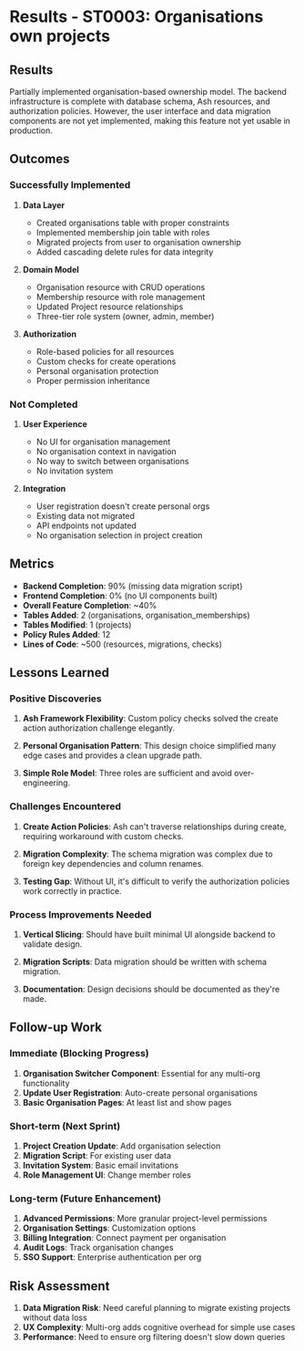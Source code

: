 # Results - ST0003: Organisations own projects

## Results

Partially implemented organisation-based ownership model. The backend infrastructure is complete with database schema, Ash resources, and authorization policies. However, the user interface and data migration components are not yet implemented, making this feature not yet usable in production.

## Outcomes

### Successfully Implemented

1. **Data Layer**
   - Created organisations table with proper constraints
   - Implemented membership join table with roles
   - Migrated projects from user to organisation ownership
   - Added cascading delete rules for data integrity

2. **Domain Model**
   - Organisation resource with CRUD operations
   - Membership resource with role management
   - Updated Project resource relationships
   - Three-tier role system (owner, admin, member)

3. **Authorization**
   - Role-based policies for all resources
   - Custom checks for create operations
   - Personal organisation protection
   - Proper permission inheritance

### Not Completed

1. **User Experience**
   - No UI for organisation management
   - No organisation context in navigation
   - No way to switch between organisations
   - No invitation system

2. **Integration**
   - User registration doesn't create personal orgs
   - Existing data not migrated
   - API endpoints not updated
   - No organisation selection in project creation

## Metrics

- **Backend Completion**: 90% (missing data migration script)
- **Frontend Completion**: 0% (no UI components built)
- **Overall Feature Completion**: ~40%
- **Tables Added**: 2 (organisations, organisation_memberships)
- **Tables Modified**: 1 (projects)
- **Policy Rules Added**: 12
- **Lines of Code**: ~500 (resources, migrations, checks)

## Lessons Learned

### Positive Discoveries

1. **Ash Framework Flexibility**: Custom policy checks solved the create action authorization challenge elegantly.

2. **Personal Organisation Pattern**: This design choice simplified many edge cases and provides a clean upgrade path.

3. **Simple Role Model**: Three roles are sufficient and avoid over-engineering.

### Challenges Encountered

1. **Create Action Policies**: Ash can't traverse relationships during create, requiring workaround with custom checks.

2. **Migration Complexity**: The schema migration was complex due to foreign key dependencies and column renames.

3. **Testing Gap**: Without UI, it's difficult to verify the authorization policies work correctly in practice.

### Process Improvements Needed

1. **Vertical Slicing**: Should have built minimal UI alongside backend to validate design.

2. **Migration Scripts**: Data migration should be written with schema migration.

3. **Documentation**: Design decisions should be documented as they're made.

## Follow-up Work

### Immediate (Blocking Progress)

1. **Organisation Switcher Component**: Essential for any multi-org functionality
2. **Update User Registration**: Auto-create personal organisations
3. **Basic Organisation Pages**: At least list and show pages

### Short-term (Next Sprint)

1. **Project Creation Update**: Add organisation selection
2. **Migration Script**: For existing user data
3. **Invitation System**: Basic email invitations
4. **Role Management UI**: Change member roles

### Long-term (Future Enhancement)

1. **Advanced Permissions**: More granular project-level permissions
2. **Organisation Settings**: Customization options
3. **Billing Integration**: Connect payment per organisation
4. **Audit Logs**: Track organisation changes
5. **SSO Support**: Enterprise authentication per org

## Risk Assessment

1. **Data Migration Risk**: Need careful planning to migrate existing projects without data loss
2. **UX Complexity**: Multi-org adds cognitive overhead for simple use cases
3. **Performance**: Need to ensure org filtering doesn't slow down queries
